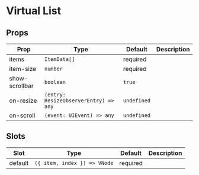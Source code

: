# Virtual List
## Props
|Prop|Type|Default|Description|
|-|-|-|-|
|items|`ItemData[]`|required||
|item-size|`number`|required||
|show-scrollbar|`boolean`|`true`||
|on-resize|`(entry: ResizeObserverEntry) => any`|`undefined`||
|on-scroll|`(event: UIEvent) => any`|`undefined`||
## Slots
|Slot|Type|Default|Description|
|-|-|-|-|
|default|`({ item, index }) => VNode`|required||